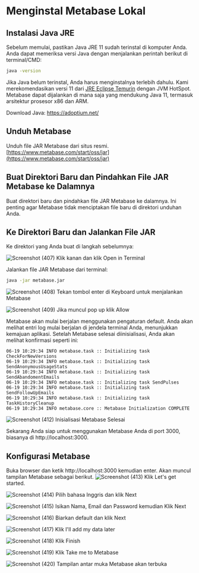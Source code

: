 # Menginstal Metabase Lokal

## Instalasi Java JRE

Sebelum memulai, pastikan Java JRE 11 sudah terinstal di komputer Anda. Anda dapat memeriksa versi Java dengan menjalankan perintah berikut di terminal/CMD:

```bash
java -version
```

Jika Java belum terinstal, Anda harus menginstalnya terlebih dahulu. Kami merekomendasikan versi 11 dari [JRE Eclipse Temurin](https://adoptium.net/) dengan JVM HotSpot. Metabase dapat dijalankan di mana saja yang mendukung Java 11, termasuk arsitektur prosesor x86 dan ARM.

Download Java:
https://adoptium.net/

## Unduh Metabase

Unduh file JAR Metabase dari situs resmi.
[https://www.metabase.com/start/oss/jar](https://www.metabase.com/start/oss/jar)

## Buat Direktori Baru dan Pindahkan File JAR Metabase ke Dalamnya

Buat direktori baru dan pindahkan file JAR Metabase ke dalamnya. Ini penting agar Metabase tidak menciptakan file baru di direktori unduhan Anda.

## Ke Direktori Baru dan Jalankan File JAR

Ke direktori yang Anda buat di langkah sebelumnya:

![Screenshot (407)](https://github.com/user-attachments/assets/89474a21-4240-48c9-9205-8e4c9c9df738)
Klik kanan dan klik Open in Terminal

Jalankan file JAR Metabase dari terminal:

```bash
java -jar metabase.jar
```
![Screenshot (408)](https://github.com/user-attachments/assets/505f0ac4-71cc-4a63-9654-4a7d6f537a7c)
Tekan tombol enter di Keyboard untuk menjalankan Metabase

![Screenshot (409)](https://github.com/user-attachments/assets/70d3d556-0926-457e-bfa3-02fccebd9837)
Jika muncul pop up klik Allow

Metabase akan mulai berjalan menggunakan pengaturan default. Anda akan melihat entri log mulai berjalan di jendela terminal Anda, menunjukkan kemajuan aplikasi. Setelah Metabase selesai diinisialisasi, Anda akan melihat konfirmasi seperti ini:

```
06-19 10:29:34 INFO metabase.task :: Initializing task CheckForNewVersions
06-19 10:29:34 INFO metabase.task :: Initializing task SendAnonymousUsageStats
06-19 10:29:34 INFO metabase.task :: Initializing task SendAbandomentEmails
06-19 10:29:34 INFO metabase.task :: Initializing task SendPulses
06-19 10:29:34 INFO metabase.task :: Initializing task SendFollowUpEmails
06-19 10:29:34 INFO metabase.task :: Initializing task TaskHistoryCleanup
06-19 10:29:34 INFO metabase.core :: Metabase Initialization COMPLETE
```

![Screenshot (412)](https://github.com/user-attachments/assets/f572bfc3-ddbc-4a52-9330-7001679cab88)
Inisialisasi Metabase Selesai

Sekarang Anda siap untuk menggunakan Metabase Anda di port 3000, biasanya di http://localhost:3000.

## Konfigurasi Metabase
Buka browser dan ketik http://localhost:3000 kemudian enter. Akan muncul tampilan Metabase sebagai berikut.
![Screenshot (413)](https://github.com/user-attachments/assets/079a9b3d-a720-4b2c-a743-5d7a64d231fd)
Klik Let's get started.

![Screenshot (414)](https://github.com/user-attachments/assets/39ee9711-c52b-4383-9dfc-f15bb363d492)
Pilih bahasa Inggris dan klik Next

![Screenshot (415)](https://github.com/user-attachments/assets/d59ef678-988e-4182-97df-4c43602e36d0)
Isikan Nama, Email dan Password kemudian Klik Next

![Screenshot (416)](https://github.com/user-attachments/assets/cf077ebf-d4cf-4e5f-ad65-96ba1077529e)
Biarkan default dan klik Next

![Screenshot (417)](https://github.com/user-attachments/assets/34ec0706-2e90-4ee7-917d-960bc1b1c6a5)
Klik I'll add my data later

![Screenshot (418)](https://github.com/user-attachments/assets/515cbe65-2069-4275-871b-f9b84a524d41)
Klik Finish

![Screenshot (419)](https://github.com/user-attachments/assets/7bb16f8c-de3c-4478-b121-96b0ca5f2cab)
Klik Take me to Metabase

![Screenshot (420)](https://github.com/user-attachments/assets/725747fa-9dca-41fa-b3ed-b17a8478ecb8)
Tampilan antar muka Metabase akan terbuka

